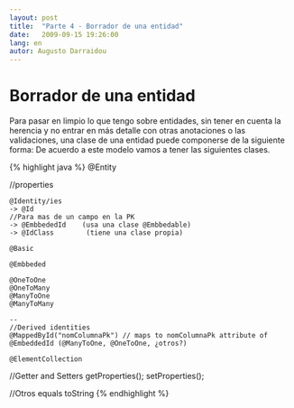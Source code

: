 ```yaml
---
layout: post
title:  "Parte 4 - Borrador de una entidad"
date:   2009-09-15 19:26:00
lang: en
autor: Augusto Darraidou
---
```

# Borrador de una entidad

Para pasar en limpio lo que tengo sobre entidades, sin tener en cuenta la herencia y no entrar en más detalle con otras anotaciones o las validaciones, una clase de una entidad puede componerse de la siguiente forma:
De acuerdo a este modelo vamos a tener las siguientes clases.


{% highlight java %}
@Entity

//properties

    @Identity/ies
    -> @Id
    //Para mas de un campo en la PK
    -> @EmbbededId    (usa una clase @Embbedable)
    -> @IdClass        (tiene una clase propia)

    @Basic

    @Embbeded

    @OneToOne
    @OneToMany
    @ManyToOne
    @ManyToMany

    --
    //Derived identities
    @MappedById("nomColumnaPk") // maps to nomColumnaPk attribute of @EmbeddedId (@ManyToOne, @OneToOne, ¿otros?)

    @ElementCollection

//Getter and Setters
    getProperties();
    setProperties();

//Otros
    equals
    toString
{% endhighlight %}



